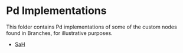 # Pd Implementations

This folder contains Pd implementations of some of the custom nodes found in Branches, for illustrative purposes.

- [SaH](./SaH_Pd.md)